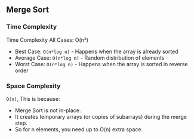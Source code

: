 ## Merge Sort

### Time Complexity
Time Complexity
All Cases: O(n²)
- Best Case: `O(n*log n)` - Happens when the array is already sorted
- Average Case: `O(n*log n)` - Random distribution of elements
- Worst Case: `O(n*log n)` - Happens when the array is sorted in reverse order



### Space Complexity
`O(n)`, This is because:
- Merge Sort is not in-place.
- It creates temporary arrays (or copies of subarrays) during the merge step.
- So for n elements, you need up to O(n) extra space.
